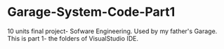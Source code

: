 # Garage-System-Code-Part1

10 units final project- Sofware Engineering. Used by my father's Garage. This is part 1- the folders of VisualStudio IDE.
